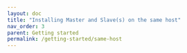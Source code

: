```yaml
---
layout: doc
title: "Installing Master and Slave(s) on the same host"
nav_order: 3
parent: Getting started
permalink: /getting-started/same-host
---
```


